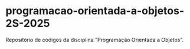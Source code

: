 # programacao-orientada-a-objetos-2S-2025
Repositório de códigos da disciplina "Programação Orientada a Objetos". 
